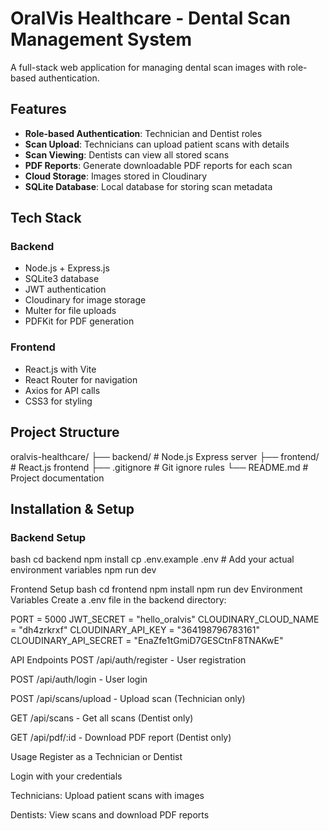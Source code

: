 # OralVis Healthcare - Dental Scan Management System

A full-stack web application for managing dental scan images with role-based authentication.

## Features

- **Role-based Authentication**: Technician and Dentist roles
- **Scan Upload**: Technicians can upload patient scans with details
- **Scan Viewing**: Dentists can view all stored scans
- **PDF Reports**: Generate downloadable PDF reports for each scan
- **Cloud Storage**: Images stored in Cloudinary
- **SQLite Database**: Local database for storing scan metadata

## Tech Stack

### Backend
- Node.js + Express.js
- SQLite3 database
- JWT authentication
- Cloudinary for image storage
- Multer for file uploads
- PDFKit for PDF generation

### Frontend
- React.js with Vite
- React Router for navigation
- Axios for API calls
- CSS3 for styling

## Project Structure
oralvis-healthcare/
├── backend/ # Node.js Express server
├── frontend/ # React.js frontend
├── .gitignore # Git ignore rules
└── README.md # Project documentation

## Installation & Setup

### Backend Setup
bash
cd backend
npm install
cp .env.example .env  # Add your actual environment variables
npm run dev

Frontend Setup
bash
cd frontend
npm install
npm run dev
Environment Variables
Create a .env file in the backend directory:

PORT = 5000
JWT_SECRET = "hello_oralvis"
CLOUDINARY_CLOUD_NAME = "dh4zrkrxf"
CLOUDINARY_API_KEY = "364198796783161"
CLOUDINARY_API_SECRET = "EnaZfe1tGmiD7GESCtnF8TNAKwE"

API Endpoints
POST /api/auth/register - User registration

POST /api/auth/login - User login

POST /api/scans/upload - Upload scan (Technician only)

GET /api/scans - Get all scans (Dentist only)

GET /api/pdf/:id - Download PDF report (Dentist only)

Usage
Register as a Technician or Dentist

Login with your credentials

Technicians: Upload patient scans with images

Dentists: View scans and download PDF reports
